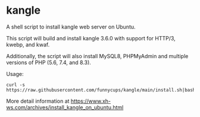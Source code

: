 # kangle
A shell script to install kangle web server on Ubuntu.

This script will build and install kangle 3.6.0 with support for HTTP/3, kwebp, and kwaf.

Additionally, the script will also install MySQL8, PHPMyAdmin and multiple versions of PHP (5.6, 7.4, and 8.3).

Usage:

```shell
curl -s https://raw.githubusercontent.com/funnycups/kangle/main/install.sh|bash
```
More detail information at https://www.xh-ws.com/archives/install_kangle_on_ubuntu.html
